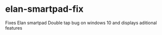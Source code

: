 # elan-smartpad-fix
Fixes Elan smartpad Double tap bug on windows 10 and displays aditional features
